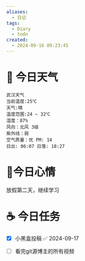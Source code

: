 ```yaml
---
aliases:
  - 日记
tags:
  - Diary
  - todo
created:
  - 2024-09-16 09:23:45
---
```

# 🌅 今日天气

``` 
武汉天气
当前温度:25℃
天气:晴
温度范围:24 ~ 32℃
湿度：87%
风向：北风 3级
紫外线：弱
空气质量：优 PM: 14
日出: 06:07 日落: 18:27
```

# 🍋今日心情

放假第二天，继续学习

# ☕ 今日任务

- [x] 小黑盒投稿 ✅ 2024-09-17
- [ ] 看完git源博主的所有视频

